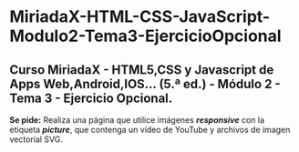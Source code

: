 # MiriadaX-HTML-CSS-JavaScript-Modulo2-Tema3-EjercicioOpcional
## Curso MiriadaX - HTML5,CSS y Javascript de Apps Web,Android,IOS... (5.ª ed.) - Módulo 2 - Tema 3 - Ejercicio Opcional.

__Se pide:__
Realiza una página que utilice imágenes ___responsive___ con la etiqueta ___picture___, que contenga un vídeo de YouTube y archivos de imagen vectorial SVG.

